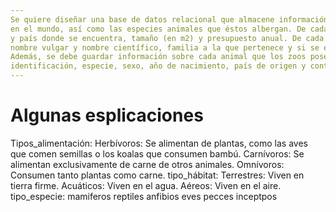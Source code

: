 ```yaml
---
Se quiere diseñar una base de datos relacional que almacene información relativa a los zoos existentes
en el mundo, así como las especies animales que éstos albergan. De cada zoo se conoce el nombre, ciudad
y país donde se encuentra, tamaño (en m2) y presupuesto anual. De cada especie animal se almacena el
nombre vulgar y nombre científico, familia a la que pertenece y si se encuentra en peligro de extinción.
Además, se debe guardar información sobre cada animal que los zoos poseen, como su número de
identificación, especie, sexo, año de nacimiento, país de origen y continente.
---
```




# Algunas esplicaciones 

Tipos_alimentación:
Herbívoros: Se alimentan de plantas, como las aves que comen semillas o los koalas que consumen bambú.
Carnívoros: Se alimentan exclusivamente de carne de otros animales.
Omnívoros: Consumen tanto plantas como carne.
tipo_hábitat:
Terrestres: Viven en tierra firme.
Acuáticos: Viven en el agua.
Aéreos: Viven en el aire.
tipo_especie:
mamiferos
reptiles
anfibios
eves
pecces
inceptpos